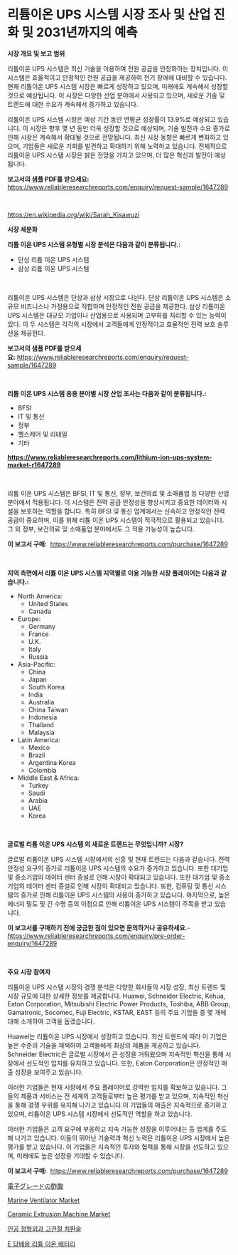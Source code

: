 <p><h1>리튬이온 UPS 시스템 시장 조사 및 산업 진화 및 2031년까지의 예측</h1></p><p><strong>시장 개요 및 보고 범위</strong></p>
<p><p>리튬이온 UPS 시스템은 최신 기술을 이용하여 전원 공급을 안정화하는 장치입니다. 이 시스템은 효율적이고 안정적인 전원 공급을 제공하여 전기 장애에 대비할 수 있습니다. 현재 리튬이온 UPS 시스템 시장은 빠르게 성장하고 있으며, 미래에도 계속해서 성장할 것으로 예상됩니다. 이 시장은 다양한 산업 분야에서 사용되고 있으며, 새로운 기술 및 트렌드에 대한 수요가 계속해서 증가하고 있습니다.</p><p>리튬이온 UPS 시스템 시장은 예상 기간 동안 연평균 성장률이 13.9%로 예상되고 있습니다. 이 시장은 향후 몇 년 동안 더욱 성장할 것으로 예상되며, 기술 발전과 수요 증가로 인해 시장은 계속해서 확대될 것으로 전망됩니다. 최신 시장 동향은 빠르게 변화하고 있으며, 기업들은 새로운 기회를 발견하고 확대하기 위해 노력하고 있습니다. 전체적으로 리튬이온 UPS 시스템 시장은 밝은 전망을 가지고 있으며, 더 많은 혁신과 발전이 예상됩니다.</p></p>
<p><strong>보고서의 샘플 PDF를 받으세요:</strong> <a href="https://www.reliableresearchreports.com/enquiry/request-sample/1647289">https://www.reliableresearchreports.com/enquiry/request-sample/1647289</a></p>
<p>&nbsp;</p>
<p><a href="https://en.wikipedia.org/wiki/Sarah_Kisawuzi">https://en.wikipedia.org/wiki/Sarah_Kisawuzi</a></p>
<p><strong>시장 세분화</strong></p>
<p><strong>리튬 이온 UPS 시스템 유형별 시장 분석은 다음과 같이 분류됩니다.:</strong></p>
<p><ul><li>단상 리튬 이온 UPS 시스템</li><li>삼상 리튬 이온 UPS 시스템</li></ul></p>
<p>&nbsp;</p>
<p><p>리튬이온 UPS 시스템은 단상과 삼상 시장으로 나뉜다. 단상 리튬이온 UPS 시스템은 소규모 비즈니스나 가정용으로 적합하며 안정적인 전원 공급을 제공한다. 삼상 리튬이온 UPS 시스템은 대규모 기업이나 산업용으로 사용되며 고부하를 처리할 수 있는 능력이 있다. 이 두 시스템은 각각의 시장에서 고객들에게 안정적이고 효율적인 전력 보호 솔루션을 제공한다.</p></p>
<p><strong>보고서의 샘플 PDF를 받으세요:</strong>&nbsp;<a href="https://www.reliableresearchreports.com/enquiry/request-sample/1647289">https://www.reliableresearchreports.com/enquiry/request-sample/1647289</a></p>
<p>&nbsp;</p>
<p><strong> 리튬 이온 UPS 시스템 응용 분야별 시장 산업 조사는 다음과 같이 분류됩니다.:</strong></p>
<p><ul><li>BFSI</li><li>IT 및 통신</li><li>정부</li><li>헬스케어 및 리테일</li><li>기타</li></ul></p>
<p><strong><a href="https://www.reliableresearchreports.com/lithium-ion-ups-system-market-r1647289">https://www.reliableresearchreports.com/lithium-ion-ups-system-market-r1647289</a></strong></p>
<p>&nbsp;</p>
<p><p>리튬 이온 UPS 시스템은 BFSI, IT 및 통신, 정부, 보건의료 및 소매품업 등 다양한 산업 분야에서 적용됩니다. 이 시스템은 전력 공급 안정성을 향상시키고 중요한 데이터와 시설을 보호하는 역할을 합니다. 특히 BFSI 및 통신 업계에서는 신속하고 안정적인 전력 공급이 중요하며, 이를 위해 리튬 이온 UPS 시스템이 적극적으로 활용되고 있습니다. 그 외 정부, 보건의료 및 소매품업 분야에서도 그 적용 가능성이 높습니다.</p></p>
<p><strong>이 보고서 구매:</strong>&nbsp; <a href="https://www.reliableresearchreports.com/purchase/1647289">https://www.reliableresearchreports.com/purchase/1647289</a></p>
<p>&nbsp;</p>
<p><strong>지역 측면에서 리튬 이온 UPS 시스템 지역별로 이용 가능한 시장 플레이어는 다음과 같습니다.:</strong></p>
<p><ul>
    <li>
        North America:
        <ul>
            <li>United States</li>
            <li>Canada</li>
        </ul>
    </li>
    <li>
        Europe:
        <ul>
            <li>Germany</li>
            <li>France</li>
            <li>U.K.</li>
            <li>Italy</li>
            <li>Russia</li>
        </ul>
    </li>
    <li>
        Asia-Pacific:
        <ul>
            <li>China</li>
            <li>Japan</li>
            <li>South Korea</li>
            <li>India</li>
            <li>Australia</li>
            <li>China Taiwan</li>
            <li>Indonesia</li>
            <li>Thailand</li>
            <li>Malaysia</li>
        </ul>
    </li>
    <li>
        Latin America:
        <ul>
            <li>Mexico</li>
            <li>Brazil</li>
            <li>Argentina Korea</li>
            <li>Colombia</li>
        </ul>
    </li>
    <li>
        Middle East & Africa:
        <ul>
            <li>Turkey</li>
            <li>Saudi</li>
            <li>Arabia</li>
            <li>UAE</li>
            <li>Korea</li>
        </ul>
    </li>
    </ul></p>
<p>&nbsp;</p>
<p><strong>글로벌 리튬 이온 UPS 시스템 의 새로운 트렌드는 무엇입니까? 시장?</strong></p>
<p><p>글로벌 리튬이온 UPS 시스템 시장에서의 신흥 및 현재 트렌드는 다음과 같습니다. 전력 안정성 요구의 증가로 리튬이온 UPS 시스템의 수요가 증가하고 있습니다. 또한 대기업 및 중소기업의 데이터 센터 증설로 인해 시장이 확대되고 있습니다. 또한 대기업 및 중소기업의 데이터 센터 증설로 인해 시장이 확대되고 있습니다. 또한, 컴퓨팅 및 통신 시스템의 증가로 인해 리튬이온 UPS 시스템의 사용이 증가하고 있습니다. 마지막으로, 높은 에너지 밀도 및 긴 수명 등의 이점으로 인해 리튬이온 UPS 시스템이 주목을 받고 있습니다.</p></p>
<p><strong>이 보고서를 구매하기 전에 궁금한 점이 있으면 문의하거나 공유하세요.</strong>- <a href="https://www.reliableresearchreports.com/enquiry/pre-order-enquiry/1647289">https://www.reliableresearchreports.com/enquiry/pre-order-enquiry/1647289</a></p>
<p>&nbsp;</p>
<p><strong>주요 시장 참여자</strong></p>
<p><p>리튬이온 UPS 시스템 시장의 경쟁 분석은 다양한 회사들의 시장 성장, 최신 트렌드 및 시장 규모에 대한 상세한 정보를 제공합니다. Huawei, Schneider Electric, Kehua, Eaton Corporation, Mitsubishi Electric Power Products, Toshiba, ABB Group, Gamatronic, Socomec, Fuji Electric, KSTAR, EAST 등의 주요 기업들 중 몇 개에 대해 소개하여 고객을 돕겠습니다.</p><p>Huawei는 리튬이온 UPS 시장에서 성장하고 있습니다. 최신 트렌드에 따라 이 기업은 높은 수준의 기술을 채택하여 고객들에게 최상의 제품을 제공하고 있습니다. Schneider Electric은 글로벌 시장에서 큰 성장을 거둬왔으며 지속적인 혁신을 통해 시장에서 선도적인 입지를 유지하고 있습니다. 또한, Eaton Corporation은 안정적인 매출 성장을 보여주고 있습니다.</p><p>이러한 기업들은 현재 시장에서 주요 플레이어로 강력한 입지를 확보하고 있습니다. 그들의 제품과 서비스는 전 세계의 고객들로부터 높은 평가를 받고 있으며, 지속적인 혁신을 통해 경쟁 우위를 유지해 나가고 있습니다.이 기업들의 매출은 지속적으로 증가하고 있으며, 리튬이온 UPS 시스템 시장에서 선도적인 역할을 하고 있습니다.</p><p>이러한 기업들은 고객 요구에 부응하고 지속 가능한 성장을 이루어내는 등 업계를 주도해 나가고 있습니다. 이들의 뛰어난 기술력과 혁신 노력은 리튬이온 UPS 시장에서 높은 평가를 받고 있습니다. 이 기업들은 지속적인 투자와 협력을 통해 시장을 선도하고 있으며, 미래에도 높은 성장을 기대할 수 있습니다.</p></p>
<p><strong>이 보고서 구매:</strong>&nbsp;&nbsp;<a href="https://www.reliableresearchreports.com/purchase/1647289">https://www.reliableresearchreports.com/purchase/1647289</a></p>
<p><p><a href="https://github.com/TerrellConn/Market-Research-Report-List-2/blob/main/9446034164302.md">電子グレードの酢酸</a></p><p><a href="https://github.com/mabutironaldo/Market-Research-Report-List-5/blob/main/marine-ventilator-market.md">Marine Ventilator Market</a></p><p><a href="https://github.com/setiawananhar13/Market-Research-Report-List-1/blob/main/ceramic-extrusion-machine-market.md">Ceramic Extrusion Machine Market</a></p><p><a href="https://github.com/lkwggful07722/Market-Research-Report-List-2/blob/main/1529433177273.md">인공 정형외과 고관절 치환술</a></p><p><a href="https://github.com/ZacharyScthmitt4465/Market-Research-Report-List-2/blob/main/4077986177274.md">E 담배용 리튬 이온 배터리</a></p></p>